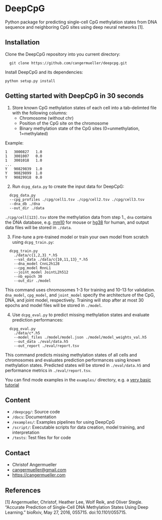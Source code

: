 DeepCpG
=======

Python package for predicting single-cell CpG methylation states from DNA
sequence and neighboring CpG sites using deep neural networks [1].


Installation
------------

Clone the DeepCpG repository into you current directory:

```
  git clone https://github.com/cangermueller/deepcpg.git
```

Install DeepCpG and its dependencies:

```
python setup.py install
```


Getting started with DeepCpG in 30 seconds
------------------------------------------

1. Store known CpG methylation states of each cell into a tab-delimted file with the following columns:
   * Chromosome (without chr)
   * Position of the CpG site on the chromosome
   * Binary methylation state of the CpG sites (0=unmethylation, 1=methylated)

  Example:

  ```
  1   3000827   1.0
  1   3001007   0.0
  1   3001018   1.0
  ...
  Y   90829839  1.0
  Y   90829899  1.0
  Y   90829918  0.0
  ```


2. Run `dcpg_data.py` to create the input data for DeepCpG:

```
  dcpg_data.py
  --cpg_profiles ./cpg/cell1.tsv ./cpg/cell2.tsv ./cpg/cell3.tsv
  --dna_db ./dna
  --out_dir ./data
```

`./cpg/cell[123].tsv` store the methylation data from step 1., `dna` contains the DNA database, e.g. [mm10](http://ftp.ensembl.org/pub/release-85/fasta/mus_musculus/dna/) for mouse or [hg38](http://ftp.ensembl.org/pub/release-86/fasta/homo_sapiens/dna/) for human, and output data files will be stored in `./data`.

3. Fine-tune a pre-trained model or train your own model from scratch using `dcpg_train.py`:

```
  dcpg_train.py
    ./data/c{1,2,3}_*.h5
    --val_data ./data/c{10,11,13}_*.h5
    --dna_model CnnL2h128
    --cpg_model RnnL1
    --joint_model JointL2h512
    --nb_epoch 30
    --out_dir ./model
```

This command uses chromosomes 1-3 for training and 10-13 for validation. `dna_model`, `cpg_model`, and `joint_model` specify the architecture of the CpG, DNA, and joint model, respectively. Training will stop after at most 30 epochs and model files will be stored in `./model`.

4. Use `dcpg_eval.py` to predict missing methylation states and evaluate prediction performances:

```
  dcpg_eval.py
    ./data/c*.h5
    --model_files ./model/model.json ./model/model_weights_val.h5
    --out_data ./eval/data.h5
    --out_report ./eval/report.tsv
```

This command predicts missing methylation states of all cells and chromosomes and evaluates prediction performances using known methylation states. Predicted states will be stored in `./eval/data.h5` and performance metrics in `./eval/report.tsv`.

You can find mode examples in the `examples/` directory, e.g. a [very basic tutorial](examples/basics/index.ipynb)

Content
-------
* `/deepcpg/`: Source code
* `/docs`: Documentation
* `/examples/`: Examples pipelines for using DeepCpG
* `/script/`: Executable scripts for data creation, model training, and interpretation
* `/tests`: Test files for for code

Contact
-------
* Christof Angermueller
* cangermueller@gmail.com
* https://cangermueller.com

References
----------
[1] Angermueller, Christof, Heather Lee, Wolf Reik, and Oliver Stegle. “Accurate Prediction of Single-Cell DNA Methylation States Using Deep Learning.” bioRxiv, May 27, 2016, 055715. doi:10.1101/055715.
